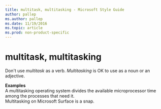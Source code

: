 ```yaml
---
title: multitask, multitasking - Microsoft Style Guide
author: pallep
ms.author: pallep
ms.date: 11/19/2016
ms.topic: article
ms.prod: non-product-specific
---
```


# multitask, multitasking

Don't use *multitask* as a verb. *Multitasking* is OK to use as a noun or an adjective.

**Examples**  
A multitasking operating system divides the available microprocessor time among the processes that need it.  
Multitasking on Microsoft Surface is a snap.
